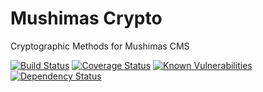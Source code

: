 # Mushimas Crypto

Cryptographic Methods for Mushimas CMS

[![Build Status](https://travis-ci.org/umran/mushimas-crypto.svg?branch=master)](https://travis-ci.org/umran/mushimas-crypto)
[![Coverage Status](https://img.shields.io/coveralls/github/umran/mushimas-crypto/master.svg)](https://coveralls.io/github/umran/mushimas-crypto?branch=master)
[![Known Vulnerabilities](https://snyk.io/test/github/umran/mushimas-crypto/badge.svg)](https://snyk.io/test/github/umran/mushimas-crypto)
[![Dependency Status](https://david-dm.org/umran/mushimas-crypto.svg)](https://david-dm.org/umran/mushimas-crypto)